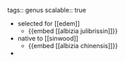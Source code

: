 tags:: genus
scalable:: true

- selected for [[edem]]
	- {{embed [[albizia julibrissin]]}}
- native to [[sinwood]]
	- {{embed [[albizia chinensis]]}}
-